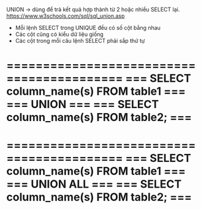 UNION -> dùng để trả kết quả hợp thành từ 2 hoặc nhiều SELECT lại.
https://www.w3schools.com/sql/sql_union.asp

- Mỗi lệnh SELECT trong UNIQUE đều có số cột bằng nhau
- Các cột cũng có kiểu dữ liệu giống
- Các cột trong mỗi câu lệnh SELECT phải sắp thứ tự

==========================================
=== SELECT column_name(s) FROM table1  ===
=== UNION                              ===
=== SELECT column_name(s) FROM table2; ===
==========================================

==========================================
=== SELECT column_name(s) FROM table1  ===
=== UNION ALL                          ===
=== SELECT column_name(s) FROM table2; ===
==========================================
